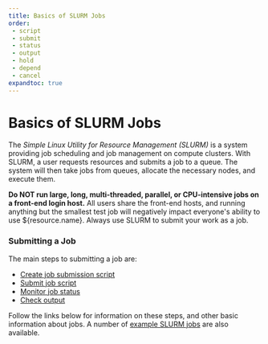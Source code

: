 ```yaml
---
title: Basics of SLURM Jobs
order:
 - script
 - submit
 - status
 - output
 - hold
 - depend
 - cancel
expandtoc: true
---
```


# Basics of SLURM Jobs

The *Simple Linux Utility for Resource Management (SLURM)* is a system providing job scheduling and job management on compute clusters. With SLURM, a user requests resources and submits a job to a queue. The system will then take jobs from queues, allocate the necessary nodes, and execute them.

**Do NOT run large, long, multi-threaded, parallel, or CPU-intensive jobs on a front-end login host.** All users share the front-end hosts, and running anything but the smallest test job will negatively impact everyone's ability to use ${resource.name}. Always use SLURM to submit your work as a job. 

### Submitting a Job

The main steps to submitting a job are:

* [Create job submission script](script)
* [Submit job script](submit)
* [Monitor job status](status)
* [Check output](output)

Follow the links below for information on these steps, and other basic information about jobs. A number of [example SLURM jobs](../examples) are also available.



